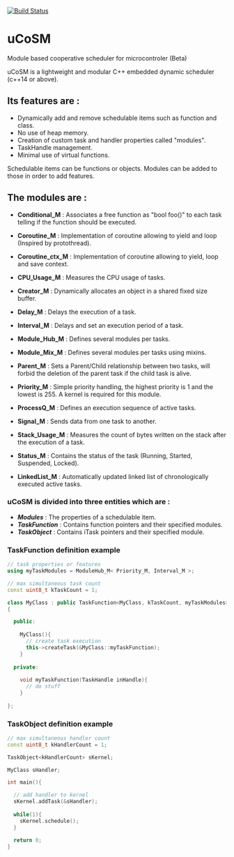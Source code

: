 [![Build Status](https://travis-ci.com/ThomasAUB/uCoSM.svg?branch=master)](https://travis-ci.com/ThomasAUB/uCoSM)

# uCoSM
Module based cooperative scheduler for microcontroler (Beta)

  uCoSM is a lightweight and modular C++ embedded dynamic scheduler (c++14 or above). 
  
## Its features are :
  
 - Dynamically add and remove schedulable items such as function and class.
 - No use of heap memory.
 - Creation of custom task and handler properties called "modules".
 - TaskHandle management.
 - Minimal use of virtual functions.
   
  
  Schedulable items can be functions or objects. 
  Modules can be added to those in order to add features.
  
## The modules are :
      
 - **Conditional_M** : Associates a free function as "bool foo()" to each task telling if the function should be executed.
    
 - **Coroutine_M** : Implementation of coroutine allowing to yield and loop (Inspired by protothread).
    
 - **Coroutine_ctx_M** : Implementation of coroutine allowing to yield, loop and save context.
    
    
 - **CPU_Usage_M** : Measures the CPU usage of tasks.
    
    
 - **Creator_M**        : Dynamically allocates an object in a shared fixed size buffer.
    
    
 - **Delay_M**          : Delays the execution of a task.
    
    
 - **Interval_M**       : Delays and set an execution period of a task.
    
    
 - **Module_Hub_M**     : Defines several modules per tasks.
    
    
 - **Module_Mix_M**     : Defines several modules per tasks using mixins.
    
    
 - **Parent_M**         : Sets a Parent/Child relationship between two tasks, will forbid the deletion of the parent task if the child task is alive. 
                          
 - **Priority_M**       : Simple priority handling, the highest priority is 1 and the lowest is 255. A kernel is required for this module.
        
 - **ProcessQ_M**       : Defines an execution sequence of active tasks.
    
    
 - **Signal_M**         : Sends data from one task to another.
    
    
 - **Stack_Usage_M**      : Measures the count of bytes written on the stack after the execution of a task.
    
    
 - **Status_M**         : Contains the status of the task (Running, Started, Suspended, Locked).
            
            
 - **LinkedList_M**     : Automatically updated linked list of chronologically executed active tasks.
    
   
   
  

### uCoSM is divided into three entities which are :
  
 - ***Modules***     : The properties of a schedulable item.
 - ***TaskFunction*** : Contains function pointers and their specified modules.
 - ***TaskObject***      : Contains iTask pointers and their specified module.
          
        
### TaskFunction definition example
```cpp
// task properties or features
using myTaskModules = ModuleHub_M< Priority_M, Interval_M >;

// max simultaneous task count
const uint8_t kTaskCount = 1;

class MyClass : public TaskFunction<MyClass, kTaskCount, myTaskModules>
{

  public:
  
    MyClass(){
      // create task execution
      this->createTask(&MyClass::myTaskFunction);
    }
  
  private:
  
    void myTaskFunction(TaskHandle inHandle){
      // do stuff
    }
    
};
```
### TaskObject definition example
```cpp
// max simultaneous handler count
const uint8_t kHandlerCount = 1;

TaskObject<kHandlerCount> sKernel;

MyClass sHandler;

int main(){

  // add handler to kernel
  sKernel.addTask(&sHandler);
  
  while(1){
    sKernel.schedule();
  }
  
  return 0;
}
```